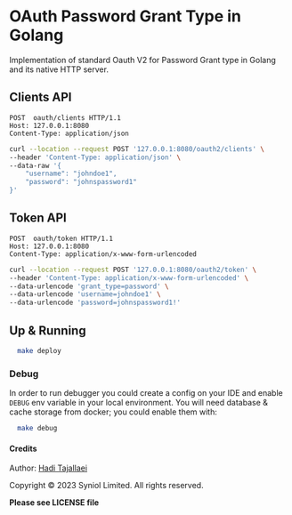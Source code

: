 # OAuth Password Grant Type in Golang
Implementation of standard Oauth V2 for Password Grant type in Golang 
and its native HTTP server.


## Clients API
```text
POST  oauth/clients HTTP/1.1
Host: 127.0.0.1:8080
Content-Type: application/json
```

```bash
curl --location --request POST '127.0.0.1:8080/oauth2/clients' \
--header 'Content-Type: application/json' \
--data-raw '{
    "username": "johndoe1",
    "password": "johnspassword1"
}'
```

## Token API
```text
POST  oauth/token HTTP/1.1
Host: 127.0.0.1:8080
Content-Type: application/x-www-form-urlencoded
```

```bash
curl --location --request POST '127.0.0.1:8080/oauth2/token' \
--header 'Content-Type: application/x-www-form-urlencoded' \
--data-urlencode 'grant_type=password' \
--data-urlencode 'username=johndoe1' \
--data-urlencode 'password=johnspassword1!'
```


## Up & Running

```bash
  make deploy
```


### Debug
In order to run debugger you could create a config on your IDE and enable `DEBUG` env variable in your 
local environment. You will need database & cache storage from docker; you could enable them with:

```bash
  make debug
```



#### Credits
Author: [Hadi Tajallaei](mailto:hadi@syniol.com)

Copyright &copy; 2023 Syniol Limited. All rights reserved.

__Please see LICENSE file__
